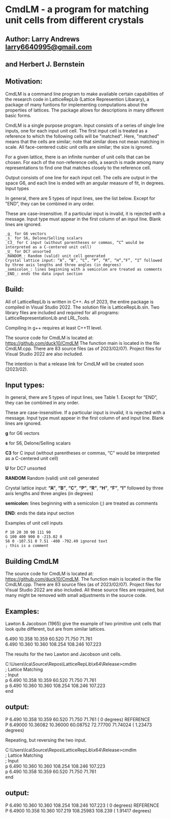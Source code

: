 # CmdLM - a program for matching unit cells from different crystals #

## Author: Larry Andrews larry6640995@gmail.com
## and Herbert J. Bernstein

## Motivation: 
CmdLM is a command line program to make
available certain capabilities of the research
code in LatticeRepLib (Lattice Represention Libarary),
a package of many funtions for implementing computations
about the properties of lattices. The package allows for
descriptions in many different basic forms.
	
CmdLM is a single purpose program. Input consists
of a series of single line inputs, one for each
input unit cell. The first input cell is treated as
a reference to which the following cells will be 
"matched". Here, "matched" means that the cells are
similar; note that similar does not mean matching
in scale. All face-centered cubic unit cells are
similar; the size is ignored.
	
For a given lattice, there is an infinite number
of unit cells that can be chosen. For each of the
non-reference cells, a search is made among many
representations to find one that matches closely
to the reference cell.
	
Output consists of one line for each input cell.
The cells are output in the space G6, and each
line is ended with an angular measure of fit, in
degrees. Input types

In general, there are 5 types of input lines, see the
list below. Except for ”END”, they can be combined in any order.

These are case-insensitive. If a particular input is 
invalid, it is rejected with a message. Input type
must appear in the first column of an input line.
Blank lines are ignored.

	_g_ for G6 vectors
	_s_ for S6, Delone/Selling scalars
	_C3_ for C input (without parentheses or commas, “C” would be interpreted as a C-centered unit cell)
	_U_ for DC7 unsorted
	_RANDOM_: Random (valid) unit cell generated
	Crystal lattice input: “A”, “B”, “C”, “P”, “R”, “H”,“F”, “I” followed by three axis lengths and three angles (in degrees)
	_semicolon_: lines beginning with a semicolon are treated as comments
	_END_: ends the data input section

## Build:
All of LatticeRepLib is written in C++. As of 2023,
the entire package is compiled in Visual Studio 2022.
The solution file is LatticeRepLib.sln. Two
library files are included and required for
all programs: LatticeRepresentationLib and LRL_Tools.
	
Compiling in g++ requires at least C++11 level.
	
The source code for CmdLM is located at: 
   https://github.com/duck10/CmdLM
The function main is located in the file CmdLM.cpp. 
There are 83 source files (as of 2023/02/07). 
Project files for Visual Studio 2022 are also included. 

The intention is that a release link for CmdLM will
be created soon (2023/02).

## Input types:

In general, there are 5 types of input lines, see Table 1.
Except for ”END”, they can be combined in any order.

These are case-insensitive. If a particular input is 
invalid, it is rejected with a message. Input type
must appear in the first column of and input line.
Blank lines are ignored.

**g** for G6 vectors

**s** for S6, Delone/Selling scalars

**C3** for C input (without parentheses or commas, “C” would be interpreted as a C-centered unit cell)

**U** for DC7 unsorted

**RANDOM** Random (valid) unit cell generated

Crystal lattice input: **“A”**, **“B”**, **“C”**, **“P”**, **“R”**, **“H”**, **“F”**, **“I”** followed by three axis lengths and three angles (in degrees)

**semicolon**: lines beginning with a semicolon (;) are treated as comments

**END**: ends the data input section


Examples of unit cell inputs

	P 10 20 30 90 111 90  
	G 100 400 900 0 -215.02 0  
	S6 0 -107.51 0 7.51 -400 -792.49 ignored text  
	; this is a comment


## Building CmdLM

The source code for CmdLM is located at: https://github.com/duck10/CmdLM.
The function main is located in the file CmdLM.cpp. There are 83 source files (as of 2023/02/07). Project files for Visual Studio 2022 are also included. All these
source files are required, but many might be removed with small adjustments in the source code.

## Examples:

Lawton & Jacobson (1965) give the example of two primitive unit cells that look
quite different, but are from similar lattices.

6.490 10.358 10.359 60.520 71.750 71.761  
6.490 10.360 10.360 108.254 108.246 107.223  

The results for the two Lawton and Jacobson unit cells.

C:\Users\lca\Source\Repos\LatticeRepLib\x64\Release>cmdlm  
; Lattice Matching  
; Input  
p 6.490 10.358 10.359 60.520 71.750 71.761  
p 6.490 10.360 10.360 108.254 108.246 107.223  
end  
## output:  
P    6.490  10.358  10.359  60.520  71.750  71.761 ( 0  degrees)   REFERENCE  
P    6.49000  10.36082  10.36000  60.08752  72.77700  71.74024 ( 1.23473  degrees)  

Repeating, but reversing the two input.

C:\Users\lca\Source\Repos\LatticeRepLib\x64\Release>cmdlm  
; Lattice Matching  
; Input  
p 6.490 10.360 10.360 108.254 108.246 107.223  
p 6.490 10.358 10.359 60.520 71.750 71.761  
end  
## output:  
P    6.490  10.360  10.360 108.254 108.246 107.223 ( 0  degrees) REFERENCE  
P    6.4900 10.358  10.360 107.219 108.25983 108.239 ( 1.91417  degrees)  

